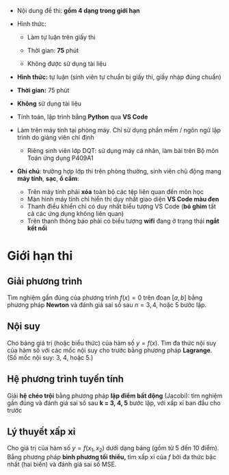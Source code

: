 * Nội dung đề thi: **gồm 4 dạng trong giới hạn**

* Hình thức:
  + Làm tự luận trên giấy thi 
  + Thời gian: **75** phút
  
  + Không được sử dụng tài liệu

* **Hình thức:** tự luận (sinh viên tự chuẩn bị giấy thi, giấy nháp đúng chuẩn)
* **Thời gian:** 75 phút
* **Không** sử dụng tài liệu
* Tính toán, lập trình bằng **Python** qua **VS Code**
* Làm trên máy tính tại phòng máy. Chỉ sử dụng phần mềm / ngôn ngữ lập trình do giảng viên chỉ định
  + Riêng sinh viên lớp DQT: sử dụng máy cá nhân, làm bài trên Bộ môn Toán ứng dụng P409A1
* **Ghi chú**: trường hợp lớp thi trên phòng thường, sinh viên chủ động mang **máy tính**, **sạc**, **ổ cắm**:
  + Trên máy tính phải **xóa** toàn bộ các tệp liên quan đến môn học
  + Màn hình máy tính chỉ hiển thị duy nhất giao diện **VS Code màu đen**
  + Thanh điều khiển chỉ có duy nhất biểu tượng VS Code (**bỏ ghim** tất cả các ứng dụng không liên quan)
  + Trên thanh thông báo phải có biểu tượng **wifi** đang ở trạng thái **ngắt kết nối**

# Giới hạn thi
## Giải phương trình
Tìm nghiệm gần đúng của phương trình $f\left( x \right) = 0$ trên đoạn $\left[ a, b \right]$ bằng phương pháp **Newton** và đánh giá sai số sau $n = 3, 4,$ hoặc 5 bước lặp.
<!--Tìm nghiệm gần đúng của phương trình $x = g\left( x \right)$ trên đoạn $\left[ a, b \right]$ bằng phương pháp lặp **điểm bất động** và đánh giá sai số sau $n = 3, 4,$ hoặc 5 bước lặp.-->

## Nội suy
Cho bảng giá trị (hoặc biểu thức) của hàm số $y = f\left( x \right)$. Tìm đa thức nội suy của hàm số với các mốc nội suy cho trước bằng phương pháp **Lagrange**. (Số mốc nội suy: 3, 4, hoặc 5.)
<!--Cho bảng giá trị (hoặc biểu thức) của hàm số $y = f\left( x \right)$. Tìm đa thức nội suy của hàm số với các mốc nội suy cho trước bằng phương pháp **Newton** tiến hoặc lùi. (Số mốc nội suy: 3, 4, hoặc 5.)-->

<!--
## Tính gần đúng đạo hàm, tích phân
Cho biết công thức tính độ dài đường cong $y = \varphi\left( x \right)$ với $x \in \left[ a, b \right]$ là $\displaystyle \ell = \int_a^b { \sqrt{ 1 + \left[ \varphi' \left( x \right) \right] ^2 } }$. Tính độ dài đường cong nào đó bằng phương pháp Simpson khi chia đều đoạn $\left[ a, b \right]$ thành 4, 6,..., hoặc 10 đoạn bằng nhau. Đánh giá sai số của phương pháp.

## Phương trình vi phân - Bài toán giá trị ban đầu
Giải gần đúng **phương trình vi phân cấp hai** $y'' = f\left( x, y, y' \right)$, $y\left( x_0 \right) = y_0$ bằng phương pháp **Euler** trên lưới $x_1, x_2, \dots, x_N$  cho trước. ($N = 3, 4,$ hoặc 5.)
-->

## Hệ phương trình tuyến tính
<!--Giải gần đúng **hệ điểm bất động** bằng phương pháp l**ặp điểm bất động** (Jacobi): tìm nghiệm gần đúng và đánh giá sai số sau **k = 3, 4, 5** bước lặp, với xấp xỉ ban đầu cho trước.-->
Giải **hệ chéo trội** bằng phương pháp **lặp điểm bất động** (Jacobi): tìm nghiệm gần đúng và đánh giá sai số sau **k = 3, 4, 5** bước lặp, với xấp xỉ ban đầu cho trước

## Lý thuyết xấp xỉ
<!--Cho giá trị của hàm số $y = f\left( x \right)$ dưới dạng bảng (gồm từ 5 đến 10 điểm). Bẳng phương pháp **bình phương tối thiểu,** tìm xấp xỉ của $f\left( x \right)$ bởi đa thức bậc hai và đánh giá sai số.-->
Cho giá trị của hàm số $y = f\left( x_1, x_2 \right)$ dưới dạng bảng (gồm từ 5 đến 10 điểm). Bẳng phương pháp **bình phương tối thiểu,** tìm xấp xỉ của $f$ bởi đa thức bậc nhất (hai biến) và đánh giá sai số MSE.

